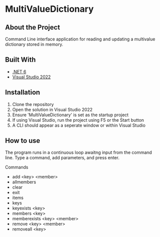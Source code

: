 # MultiValueDictionary

## About the Project
Command Line interface application for reading and updating a multivalue dictionary stored in memory.

## Built With
* [.NET 6](https://dotnet.microsoft.com/en-us/download/dotnet/6.0)
* [Visual Studio 2022](https://visualstudio.microsoft.com/vs/)

## Installation
1. Clone the repository
2. Open the solution in Visual Studio 2022
3. Ensure 'MultiValueDictionary' is set as the startup project
4. If using Visual Studio, run the project using F5 or the Start button
5. A CLI should appear as a seperate window or within Visual Studio

## How to use
The program runs in a continuous loop awaitng input from the command line.
Type a command, add parameters, and press enter.

Commands
* add \<key\> \<member\>
* allmembers
* clear
* exit
* items
* keys
* keyexists \<key\>
* members \<key\>
* memberexists \<key\> \<member\>
* remove \<key\> \<member\>
* removeall \<key\>
